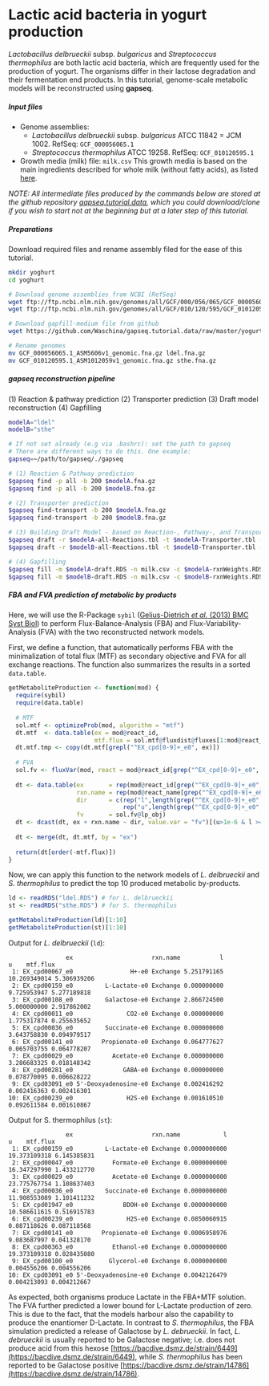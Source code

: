 # Lactic acid bacteria in yogurt production

*Lactobacillus delbrueckii* subsp. *bulgaricus* and *Streptococcus thermophilus* are both lactic acid bacteria, which are frequently used for the production of yogurt. The organisms differ in their lactose degradation and their fermentation end products. In this tutorial, genome-scale metabolic models will be reconstructed using **gapseq**.



##### Input files

- Genome assemblies:
  - *Lactobacillus delbrueckii* subsp. *bulgaricus* ATCC 11842 = JCM 1002. RefSeq: `GCF_000056065.1`
  - *Streptococcus thermophilus* ATCC 19258. RefSeq: `GCF_010120595.1`
- Growth media (milk) file: `milk.csv` 
  This growth media is based on the main ingredients described for whole milk (without fatty acids), as listed [here](https://frida.fooddata.dk/food/1265?lang=en).

*NOTE: All intermediate files produced by the commands below are stored at the github repository [gapseq.tutorial.data](https://github.com/Waschina/gapseq.tutorial.data), which you could  download/clone if you wish to start not at the beginning but at a later  step of this tutorial.*



##### Preparations

Download required files and rename assembly filed for the ease of this tutorial.

```sh
mkdir yoghurt
cd yoghurt

# Download genome assemblies from NCBI (RefSeq)
wget ftp://ftp.ncbi.nlm.nih.gov/genomes/all/GCF/000/056/065/GCF_000056065.1_ASM5606v1/GCF_000056065.1_ASM5606v1_genomic.fna.gz .
wget ftp://ftp.ncbi.nlm.nih.gov/genomes/all/GCF/010/120/595/GCF_010120595.1_ASM1012059v1/GCF_010120595.1_ASM1012059v1_genomic.fna.gz .

# Download gapfill-medium file from github
wget https://github.com/Waschina/gapseq.tutorial.data/raw/master/yogurt/milk.csv .

# Rename genomes
mv GCF_000056065.1_ASM5606v1_genomic.fna.gz ldel.fna.gz
mv GCF_010120595.1_ASM1012059v1_genomic.fna.gz sthe.fna.gz
```



##### gapseq reconstruction pipeline

(1) Reaction & pathway prediction
(2) Transporter prediction
(3) Draft model reconstruction
(4) Gapfilling

```sh
modelA="ldel"
modelB="sthe"

# If not set already (e.g via .bashrc): set the path to gapseq
# There are different ways to do this. One example:
gapseq=~/path/to/gapseq/./gapseq

# (1) Reaction & Pathway prediction
$gapseq find -p all -b 200 $modelA.fna.gz
$gapseq find -p all -b 200 $modelB.fna.gz

# (2) Transporter prediction
$gapseq find-transport -b 200 $modelA.fna.gz 
$gapseq find-transport -b 200 $modelB.fna.gz

# (3) Building Draft Model - based on Reaction-, Pathway-, and Transporter prediction
$gapseq draft -r $modelA-all-Reactions.tbl -t $modelA-Transporter.tbl -p $modelA-all-Pathways.tbl -c $modelA.fna.gz -u 200 -l 100
$gapseq draft -r $modelB-all-Reactions.tbl -t $modelB-Transporter.tbl -p $modelB-all-Pathways.tbl -c $modelB.fna.gz -u 200 -l 100

# (4) Gapfilling
$gapseq fill -m $modelA-draft.RDS -n milk.csv -c $modelA-rxnWeights.RDS -g $modelA-rxnXgenes.RDS -b 100
$gapseq fill -m $modelB-draft.RDS -n milk.csv -c $modelB-rxnWeights.RDS -g $modelB-rxnXgenes.RDS -b 100
```



##### FBA and FVA prediction of metabolic by products

Here, we will use the R-Package `sybil` ([Gelius-Dietrich *et al.* (2013) BMC Syst Biol](https://doi.org/10.1186/1752-0509-7-125)) to perform Flux-Balance-Analysis (FBA) and Flux-Variability-Analysis (FVA) with the two reconstructed network models.

First, we define a function, that automatically performs FBA with the minimalization of total flux (MTF) as secondary objective and FVA for all exchange reactions. The function also summarizes the results in a sorted `data.table`.

```R
getMetaboliteProduction <- function(mod) {
  require(sybil)
  require(data.table)
  
  # MTF
  sol.mtf <- optimizeProb(mod, algorithm = "mtf")
  dt.mtf  <- data.table(ex = mod@react_id,
                        mtf.flux = sol.mtf@fluxdist@fluxes[1:mod@react_num])
  dt.mtf.tmp <- copy(dt.mtf[grepl("^EX_cpd[0-9]+_e0", ex)])
  
  # FVA
  sol.fv <- fluxVar(mod, react = mod@react_id[grep("^EX_cpd[0-9]+_e0", mod@react_id)])
  
  dt <- data.table(ex       = rep(mod@react_id[grep("^EX_cpd[0-9]+_e0", mod@react_id)],2),
                   rxn.name = rep(mod@react_name[grep("^EX_cpd[0-9]+_e0", mod@react_id)],2),
                   dir      = c(rep("l",length(grep("^EX_cpd[0-9]+_e0", mod@react_id))),
                                rep("u",length(grep("^EX_cpd[0-9]+_e0", mod@react_id)))),
                   fv       = sol.fv@lp_obj)
  dt <- dcast(dt, ex + rxn.name ~ dir, value.var = "fv")[(u>1e-6 & l >= 0)]
  
  dt <- merge(dt, dt.mtf, by = "ex")
  
  return(dt[order(-mtf.flux)])
}
```

Now, we can apply this function to the network models of *L. delbrueckii* and *S. thermophilus* to predict the top 10 produced metabolic by-products.

```R
ld <- readRDS("ldel.RDS") # for L. delbrueckii
st <- readRDS("sthe.RDS") # for S. thermophilus

getMetaboliteProduction(ld)[1:10]
getMetaboliteProduction(st)[1:10]
```

Output for *L. delbrueckii* (`ld`):

```
                ex                      rxn.name           l            u    mtf.flux
 1: EX_cpd00067_e0                H+-e0 Exchange 5.251791165 10.269349014 5.306939206
 2: EX_cpd00159_e0         L-Lactate-e0 Exchange 0.000000000  9.725953947 5.277189818
 3: EX_cpd00108_e0         Galactose-e0 Exchange 2.866724500  5.000000000 2.917862002
 4: EX_cpd00011_e0               CO2-e0 Exchange 0.000000000  1.775317874 0.255635652
 5: EX_cpd00036_e0         Succinate-e0 Exchange 0.000000000  3.643758830 0.094979517
 6: EX_cpd00141_e0        Propionate-e0 Exchange 0.064777627  0.065703755 0.064778207
 7: EX_cpd00029_e0           Acetate-e0 Exchange 0.000000000  3.286683325 0.018148342
 8: EX_cpd00281_e0              GABA-e0 Exchange 0.000000000  0.078770095 0.006628222
 9: EX_cpd03091_e0 5'-Deoxyadenosine-e0 Exchange 0.002416292  0.002416363 0.002416301
10: EX_cpd00239_e0               H2S-e0 Exchange 0.001610510  0.092611584 0.001610867
```

Output for S. thermophilus (`st`):

```
                ex                      rxn.name            l            u    mtf.flux
 1: EX_cpd00159_e0         L-Lactate-e0 Exchange 0.0000000000 19.373109318 6.145385831
 2: EX_cpd00047_e0           Formate-e0 Exchange 0.0000000000 16.347297990 1.433212770
 3: EX_cpd00029_e0           Acetate-e0 Exchange 0.0000000000 23.775767754 1.108637403
 4: EX_cpd00036_e0         Succinate-e0 Exchange 0.0000000000 11.908553089 1.101411232
 5: EX_cpd01947_e0              BDOH-e0 Exchange 0.0000000000 10.586611615 0.516915783
 6: EX_cpd00239_e0               H2S-e0 Exchange 0.0850060915  0.087118626 0.087118568
 7: EX_cpd00141_e0        Propionate-e0 Exchange 0.0006958976  9.083687997 0.041328170
 8: EX_cpd00363_e0           Ethanol-e0 Exchange 0.0000000000 19.373109318 0.028435080
 9: EX_cpd00100_e0          Glycerol-e0 Exchange 0.0000000000  0.004556206 0.004556206
10: EX_cpd03091_e0 5'-Deoxyadenosine-e0 Exchange 0.0042126479  0.004213093 0.004212667
```

As expected, both organisms produce Lactate in the FBA+MTF solution. The FVA further predicted a lower bound for L-Lactate production of zero. This is due to the fact, that the models harbour also the capability to produce the enantiomer D-Lactate. In contrast to *S. thermophilus*, the FBA simulation predicted a release of Galactose by *L. debrueckii*. In fact, *L. debrueckii* is usually reported to be Galactose negative; i.e. does not produce acid from this hexose [https://bacdive.dsmz.de/strain/6449](https://bacdive.dsmz.de/strain/6449), while *S. thermophilus* has been reported to be Galactose positive [https://bacdive.dsmz.de/strain/14786](https://bacdive.dsmz.de/strain/14786).
